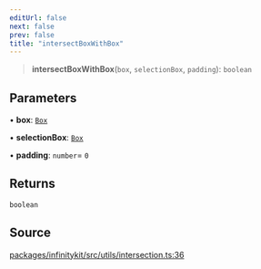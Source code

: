 ```yaml
---
editUrl: false
next: false
prev: false
title: "intersectBoxWithBox"
---
```


> **intersectBoxWithBox**(`box`, `selectionBox`, `padding`): `boolean`

## Parameters

• **box**: [`Box`](../type-aliases/Box.md)

• **selectionBox**: [`Box`](../type-aliases/Box.md)

• **padding**: `number`= `0`

## Returns

`boolean`

## Source

[packages/infinitykit/src/utils/intersection.ts:36](https://github.com/nodenogg-in/alpha-p2p/blob/8383a4b/packages/infinitykit/src/utils/intersection.ts#L36)
